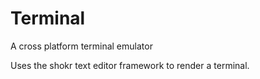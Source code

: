 # Terminal 

A cross platform terminal emulator

Uses the shokr text editor framework to render a terminal.

